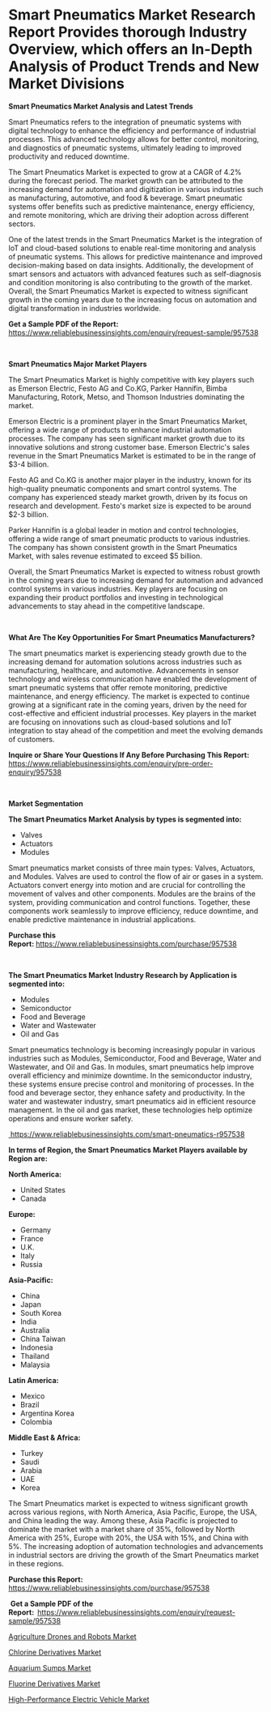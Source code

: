 <p><h1>Smart Pneumatics Market Research Report Provides thorough Industry Overview, which offers an In-Depth Analysis of Product Trends and New Market Divisions</h1></p><p><strong>Smart Pneumatics Market Analysis and Latest Trends</strong></p>
<p><p>Smart Pneumatics refers to the integration of pneumatic systems with digital technology to enhance the efficiency and performance of industrial processes. This advanced technology allows for better control, monitoring, and diagnostics of pneumatic systems, ultimately leading to improved productivity and reduced downtime.</p><p>The Smart Pneumatics Market is expected to grow at a CAGR of 4.2% during the forecast period. The market growth can be attributed to the increasing demand for automation and digitization in various industries such as manufacturing, automotive, and food & beverage. Smart pneumatic systems offer benefits such as predictive maintenance, energy efficiency, and remote monitoring, which are driving their adoption across different sectors.</p><p>One of the latest trends in the Smart Pneumatics Market is the integration of IoT and cloud-based solutions to enable real-time monitoring and analysis of pneumatic systems. This allows for predictive maintenance and improved decision-making based on data insights. Additionally, the development of smart sensors and actuators with advanced features such as self-diagnosis and condition monitoring is also contributing to the growth of the market. Overall, the Smart Pneumatics Market is expected to witness significant growth in the coming years due to the increasing focus on automation and digital transformation in industries worldwide.</p></p>
<p><strong>Get a Sample PDF of the Report:&nbsp;</strong> <a href="https://www.reliablebusinessinsights.com/enquiry/request-sample/957538">https://www.reliablebusinessinsights.com/enquiry/request-sample/957538</a></p>
<p>&nbsp;</p>
<p><strong>Smart Pneumatics Major Market Players</strong></p>
<p><p>The Smart Pneumatics Market is highly competitive with key players such as Emerson Electric, Festo AG and Co.KG, Parker Hannifin, Bimba Manufacturing, Rotork, Metso, and Thomson Industries dominating the market. </p><p>Emerson Electric is a prominent player in the Smart Pneumatics Market, offering a wide range of products to enhance industrial automation processes. The company has seen significant market growth due to its innovative solutions and strong customer base. Emerson Electric's sales revenue in the Smart Pneumatics Market is estimated to be in the range of $3-4 billion.</p><p>Festo AG and Co.KG is another major player in the industry, known for its high-quality pneumatic components and smart control systems. The company has experienced steady market growth, driven by its focus on research and development. Festo's market size is expected to be around $2-3 billion.</p><p>Parker Hannifin is a global leader in motion and control technologies, offering a wide range of smart pneumatic products to various industries. The company has shown consistent growth in the Smart Pneumatics Market, with sales revenue estimated to exceed $5 billion.</p><p>Overall, the Smart Pneumatics Market is expected to witness robust growth in the coming years due to increasing demand for automation and advanced control systems in various industries. Key players are focusing on expanding their product portfolios and investing in technological advancements to stay ahead in the competitive landscape.</p></p>
<p>&nbsp;</p>
<p><strong>What Are The Key Opportunities For Smart Pneumatics Manufacturers?</strong></p>
<p><p>The smart pneumatics market is experiencing steady growth due to the increasing demand for automation solutions across industries such as manufacturing, healthcare, and automotive. Advancements in sensor technology and wireless communication have enabled the development of smart pneumatic systems that offer remote monitoring, predictive maintenance, and energy efficiency. The market is expected to continue growing at a significant rate in the coming years, driven by the need for cost-effective and efficient industrial processes. Key players in the market are focusing on innovations such as cloud-based solutions and IoT integration to stay ahead of the competition and meet the evolving demands of customers.</p></p>
<p><strong>Inquire or Share Your Questions If Any Before Purchasing This Report:</strong> <a href="https://www.reliablebusinessinsights.com/enquiry/pre-order-enquiry/957538">https://www.reliablebusinessinsights.com/enquiry/pre-order-enquiry/957538</a></p>
<p>&nbsp;</p>
<p><strong>Market Segmentation</strong></p>
<p><strong>The Smart Pneumatics Market Analysis by types is segmented into:</strong></p>
<p><ul><li>Valves</li><li>Actuators</li><li>Modules</li></ul></p>
<p><p>Smart pneumatics market consists of three main types: Valves, Actuators, and Modules. Valves are used to control the flow of air or gases in a system. Actuators convert energy into motion and are crucial for controlling the movement of valves and other components. Modules are the brains of the system, providing communication and control functions. Together, these components work seamlessly to improve efficiency, reduce downtime, and enable predictive maintenance in industrial applications.</p></p>
<p><strong>Purchase this Report:&nbsp;</strong><a href="https://www.reliablebusinessinsights.com/purchase/957538">https://www.reliablebusinessinsights.com/purchase/957538</a></p>
<p>&nbsp;</p>
<p><strong>The Smart Pneumatics Market Industry Research by Application is segmented into:</strong></p>
<p><ul><li>Modules</li><li>Semiconductor</li><li>Food and Beverage</li><li>Water and Wastewater</li><li>Oil and Gas</li></ul></p>
<p><p>Smart pneumatics technology is becoming increasingly popular in various industries such as Modules, Semiconductor, Food and Beverage, Water and Wastewater, and Oil and Gas. In modules, smart pneumatics help improve overall efficiency and minimize downtime. In the semiconductor industry, these systems ensure precise control and monitoring of processes. In the food and beverage sector, they enhance safety and productivity. In the water and wastewater industry, smart pneumatics aid in efficient resource management. In the oil and gas market, these technologies help optimize operations and ensure worker safety.</p></p>
<p><a href="https://www.reliablebusinessinsights.com/smart-pneumatics-r957538">&nbsp;https://www.reliablebusinessinsights.com/smart-pneumatics-r957538</a></p>
<p><strong>In terms of Region, the Smart Pneumatics Market Players available by Region are:</strong></p>
<p>
    <p> <strong> North America: </strong>
        <ul>
            <li>United States</li>
            <li>Canada</li>
        </ul>
        </p> 
    <p> <strong> Europe: </strong>
        <ul>
            <li>Germany</li>
            <li>France</li>
            <li>U.K.</li>
            <li>Italy</li>
            <li>Russia</li>
        </ul>
        </p> 
    <p> <strong> Asia-Pacific: </strong>
        <ul>
            <li>China</li>
            <li>Japan</li>
            <li>South Korea</li>
            <li>India</li>
            <li>Australia</li>
            <li>China Taiwan</li>
            <li>Indonesia</li>
            <li>Thailand</li>
            <li>Malaysia</li>
        </ul>
        </p> 
    <p> <strong> Latin America: </strong>
        <ul>
            <li>Mexico</li>
            <li>Brazil</li>
            <li>Argentina Korea</li>
            <li>Colombia</li>
        </ul>
        </p> 
    <p> <strong> Middle East & Africa: </strong>
        <ul>
            <li>Turkey</li>
            <li>Saudi</li>
            <li>Arabia</li>
            <li>UAE</li>
            <li>Korea</li>
        </ul>
    </p>
    </p>
<p><p>The Smart Pneumatics market is expected to witness significant growth across various regions, with North America, Asia Pacific, Europe, the USA, and China leading the way. Among these, Asia Pacific is projected to dominate the market with a market share of 35%, followed by North America with 25%, Europe with 20%, the USA with 15%, and China with 5%. The increasing adoption of automation technologies and advancements in industrial sectors are driving the growth of the Smart Pneumatics market in these regions.</p></p>
<p><strong>Purchase this Report: </strong><a href="https://www.reliablebusinessinsights.com/purchase/957538">https://www.reliablebusinessinsights.com/purchase/957538</a></p>
<p>&nbsp;<strong>Get a Sample PDF of the Report:&nbsp;&nbsp;</strong><a href="https://www.reliablebusinessinsights.com/enquiry/request-sample/957538">https://www.reliablebusinessinsights.com/enquiry/request-sample/957538</a></p>
<p><strong></strong></p>
<p><p><a href="https://issuu.com/reportprime-2/docs/agriculture-drones-and-robots-marke_a03d616223ff86">Agriculture Drones and Robots Market</a></p><p><a href="https://medium.com/@brennakessler/chlorine-derivatives-market-a-global-and-regional-analysis-focus-on-end-user-product-and-def704c8a948">Chlorine Derivatives Market</a></p><p><a href="https://medium.com/@jackiegrady1910/aquarium-sumps-market-2024-2031-industry-insights-and-investment-opportunities-fc4a791998f3">Aquarium Sumps Market</a></p><p><a href="https://medium.com/@jackiegrady1910/emerging-trends-in-fluorine-derivatives-market-global-outlook-and-future-prospects-from-2024-b233027c9ab4">Fluorine Derivatives Market</a></p><p><a href="https://github.com/bmorecock/Market-Research-Report-List-5/blob/main/high-performance-electric-vehicle-market.md">High-Performance Electric Vehicle Market</a></p></p>